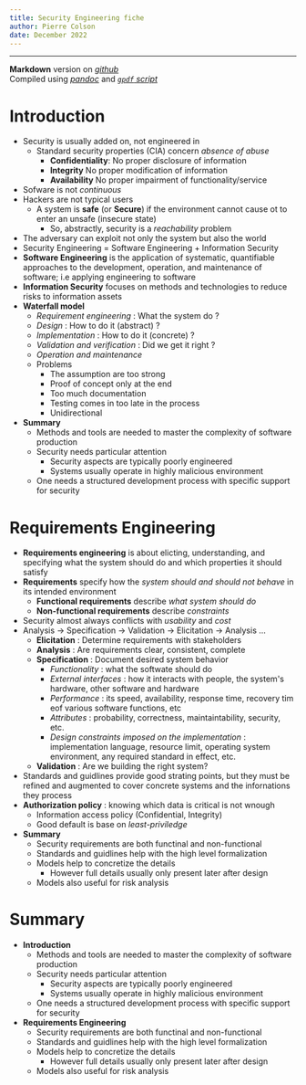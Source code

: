 ```yaml
---
title: Security Engineering fiche
author: Pierre Colson
date: December 2022
---
```


---

**Markdown** version on
[*github*](https://github.com/caillouc/Fiche_EPFL/blob/main/Security_Engineering/Security_Engineering.md?plain=1)  
Compiled using [*pandoc*](https://pandoc.org/) and [*`gpdf` script*](https://github.com/caillouc/dotfile/blob/linux/gpdf.sh)  

<!-- \clearpage -->

# Introduction

* Security is usually added on, not engineered in
  * Standard security properties (CIA) concern *absence of abuse* 
    * **Confidentiality**: No proper disclosure of information
    * **Integrity** No proper modification of information
    * **Availability** No proper impairment of functionality/service
* Sofware is not *continuous*
* Hackers are not typical users
  * A system is **safe** (or **Secure**) if the environment cannot cause ot to
    enter an unsafe (insecure state)
    * So, abstractly, security is a *reachability* problem
* The adversary can exploit not only the system but also the world
* Security Engineering = Software Engineering + Information Security
* **Software Engineering** is the application of systematic, quantifiable
  approaches to the development, operation, and maintenance of software; i.e
  applying engineering to software
* **Information Security** focuses on methods and technologies to reduce risks
  to information assets
* **Waterfall model**
  * *Requirement engineering* : What the system do ?
  * *Design* : How to do it (abstract) ?
  * *Implementation* : How to do it (concrete) ?
  * *Validation and verification* : Did we get it right ? 
  * *Operation and maintenance*
  * Problems
    * The assumption are too strong
    * Proof of concept only at the end
    * Too much documentation
    * Testing comes in too late in the process
    * Unidirectional
* **Summary**
  * Methods and tools are needed to master the complexity of software production 
  * Security needs particular attention
    * Security aspects are typically poorly engineered
    * Systems usually operate in highly malicious environment
  * One needs a structured development process with specific support for
    security

# Requirements Engineering

* **Requirements engineering** is about elicting, understanding, and specifying
  what the system should do and which properties it should satisfy
* **Requirements** specify how the *system should and should not behave* in its
  intended environment
  * **Functional requirements** describe *what system should do*
  * **Non-functional requirements** describe *constraints*
* Security almost always conflicts with *usability* and *cost*
* Analysis $\rightarrow$ Specification $\rightarrow$ Validation $\rightarrow$
  Elicitation $\rightarrow$ Analysis ...
  * **Elicitation** : Determine requirements with stakeholders
  * **Analysis** : Are requirements clear, consistent, complete
  * **Specification** : Document desired system behavior
    * *Functionality* : what the softwate should do
    * *External interfaces* : how it interacts with people, the system's
      hardware, other software and hardware 
    * *Performance* : its speed, availability, response time, recovery tim eof
      various software functions, etc
    * *Attributes* : probability, correctness, maintaintability, security, etc.
    * *Design constraints imposed on the implementation* : implementation
      language, resource limit, operating system environment, any required
      standard in effect, etc.
  * **Validation** : Are we building the right system?
* Standards and guidlines provide good strating points, but they must be refined
  and augmented to cover concrete systems and the infornations they process
* **Authorization policy** : knowing which data is critical is not wnough
  * Information access policy (Confidential, Integrity)
  * Good default is base on *least-priviledge*
* **Summary**
  * Security requirements are both functinal and non-functional
  * Standards and guidlines help with the high level formalization 
  * Models help to concretize the details 
    * However full details usually only present later after design
  * Models also useful for risk analysis


# Summary 

* **Introduction**
  * Methods and tools are needed to master the complexity of software production
  * Security needs particular attention
    * Security aspects are typically poorly engineered
    * Systems usually operate in highly malicious environment
  * One needs a structured development process with specific support for
    security
* **Requirements Engineering**
  * Security requirements are both functinal and non-functional
  * Standards and guidlines help with the high level formalization 
  * Models help to concretize the details 
    * However full details usually only present later after design
  * Models also useful for risk analysis

